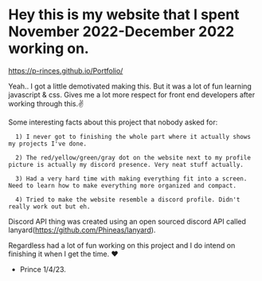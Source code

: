 # Hey this is my website that I spent November 2022-December 2022 working on.

https://p-rinces.github.io/Portfolio/


Yeah.. I got a little demotivated making this. But it was a lot of fun learning javascript & css.
Gives me a lot more respect for front end developers after working through this.✌️

Some interesting facts about this project that nobody asked for:
```
  1) I never got to finishing the whole part where it actually shows my projects I've done.

  2) The red/yellow/green/gray dot on the website next to my profile picture is actually my discord presence. Very neat stuff actually.
  
  3) Had a very hard time with making everything fit into a screen. Need to learn how to make everything more organized and compact.
  
  4) Tried to make the website resemble a discord profile. Didn't really work out but eh.
```  
Discord API thing was created using an open sourced discord API called lanyard(https://github.com/Phineas/lanyard).

Regardless had a lot of fun working on this project and I do intend on finishing it when I get the time. ❤️

- Prince 1/4/23.

